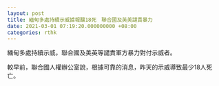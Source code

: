 ```yaml
---
layout: post
title: 緬甸多處持續示威據報釀18死　聯合國及英美譴責暴力
date: 2021-03-01 07:19:20.000000000 +08:00
categories: rthk
---
```


緬甸多處持續示威，聯合國及美英等譴責軍方暴力對付示威者。

較早前，聯合國人權辦公室說，根據可靠的消息，昨天的示威導致最少18人死亡。
